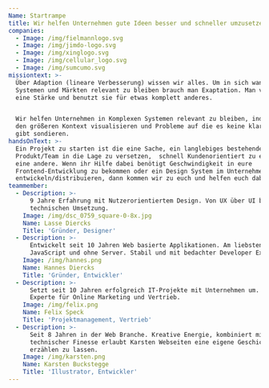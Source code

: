 ```yaml
---
Name: Startrampe
title: Wir helfen Unternehmen gute Ideen besser und schneller umzusetzen.
companies:
  - Image: /img/fielmannlogo.svg
  - Image: /img/jimdo-logo.svg
  - Image: /img/xinglogo.svg
  - Image: /img/cellular_logo.svg
  - Image: /img/sumcumo.svg
missiontext: >-
  Über Adaption (lineare Verbesserung) wissen wir alles. Um in sich wandelnden
  Systemen und Märkten relevant zu bleiben brauch man Exaptation. Man verwendet
  eine Stärke und benutzt sie für etwas komplett anderes.


  Wir helfen Unternehmen in Komplexen Systemen relevant zu bleiben, indem wir
  den größeren Kontext visualisieren und Probleme auf die es keine klare Antwort
  gibt sondieren.
handsOnText: >-
  Ein Projekt zu starten ist die eine Sache, ein langlebiges bestehendes
  Produkt/Team in die Lage zu versetzen,  schnell Kundenorientiert zu entwickeln
  eine andere. Wenn ihr Hilfe dabei benötigt Geschwindigkeit in eure
  Frontend-Entwicklung zu bekommen oder ein Design System im Unternehmen zu
  entwickeln/distribuieren, dann kommen wir zu euch und helfen euch dabei.
teammember:
  - Description: >-
      9 Jahre Erfahrung mit Nutzerorientiertem Design. Von UX über UI bis zur
      technischen Umsetzung.
    Image: /img/dsc_0759_square-0-8x.jpg
    Name: Lasse Diercks
    Title: 'Gründer, Designer'
  - Description: >-
      Entwickelt seit 10 Jahren Web basierte Applikationen. Am liebsten in
      JavaScript und ohne Server. Stabil und mit bedachter Developer Experience.
    Image: /img/hannes.png
    Name: Hannes Diercks
    Title: 'Gründer, Entwickler'
  - Description: >-
      Setzt seit 10 Jahren erfolgreich IT-Projekte mit Unternehmen um. Unser
      Experte für Online Marketing und Vertrieb.
    Image: /img/felix.png
    Name: Felix Speck
    Title: 'Projektmanagement, Vertrieb'
  - Description: >-
      Seit 8 Jahren in der Web Branche. Kreative Energie, kombiniert mit
      technischer Finesse erlaubt Karsten Webseiten eine eigene Geschichte
      erzählen zu lassen.
    Image: /img/karsten.png
    Name: Karsten Buckstegge
    Title: 'Illustrator, Entwickler'
---
```


